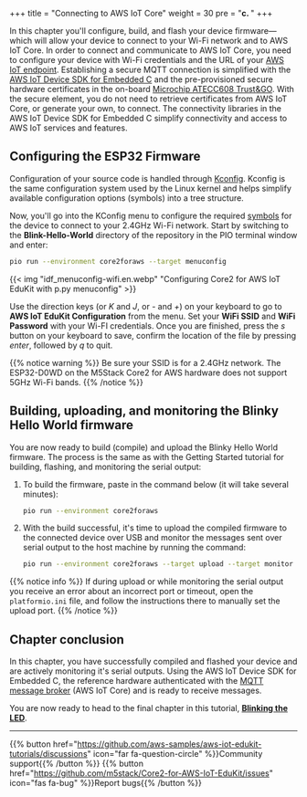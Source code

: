 +++
title = "Connecting to AWS IoT Core"
weight = 30
pre = "<b>c. </b>"
+++

In this chapter you'll configure, build, and flash your device firmware—which will allow your device to connect to your Wi-Fi network and to AWS IoT Core. In order to connect and communicate to AWS IoT Core, you need to configure your device with Wi-Fi credentials and the URL of your [AWS IoT endpoint](https://docs.aws.amazon.com/iot/latest/developerguide/connect-to-iot.html#iot-device-endpoint-intro). Establishing a secure MQTT connection is simplified with the [AWS IoT Device SDK for Embedded C](https://github.com/espressif/aws-iot-device-sdk-embedded-C/tree/61f25f34712b1513bf1cb94771620e9b2b001970) and the pre-provisioned secure hardware certificates in the on-board [Microchip ATECC608 Trust&GO](https://www.microchip.com/wwwproducts/en/ATECC608B-TNGTLS). With the secure element, you do not need to retrieve certificates from AWS IoT Core, or generate your own, to connect. The connectivity libraries in the AWS IoT Device SDK for Embedded C simplify connectivity and access to AWS IoT services and features.

## Configuring the ESP32 Firmware
Configuration of your source code is handled through [Kconfig](https://www.kernel.org/doc/html/latest/kbuild/kconfig-language.html). Kconfig is the same configuration system used by the Linux kernel and helps simplify available configuration options (symbols) into a tree structure. 

Now, you'll go into the KConfig menu to configure the required [symbols](https://www.kernel.org/doc/html/latest/kbuild/kconfig-language.html) for the device to connect to your 2.4GHz Wi-Fi network. Start by switching to the **Blink-Hello-World** directory of the repository in the PIO terminal window and enter:
```bash
pio run --environment core2foraws --target menuconfig
```

{{< img "idf_menuconfig-wifi.en.webp" "Configuring Core2 for AWS IoT EduKit with p.py menuconfig" >}}

Use the direction keys (or *K* and *J*, or *-* and *+*) on your keyboard to go to **AWS IoT EduKit Configuration** from the menu. Set your **WiFi SSID** and **WiFi Password** with your Wi-FI credentials. Once you are finished, press the *s* button on your keyboard to save, confirm the location of the file by pressing *enter*, followed by *q* to quit.

{{% notice warning %}}
Be sure your SSID is for a 2.4GHz network. The ESP32-D0WD on the M5Stack Core2 for AWS hardware does not support 5GHz Wi-Fi bands.
{{% /notice %}}

## Building, uploading, and monitoring the Blinky Hello World firmware
You are now ready to build (compile) and upload the Blinky Hello World firmware. The process is the same as with the Getting Started tutorial for building, flashing, and monitoring the serial output:
   
1) To build the firmware, paste in the command below (it will take several minutes):
    ```bash
    pio run --environment core2foraws
    ```
2) With the build successful, it's time to upload the compiled firmware to the connected device over USB and monitor the messages sent over serial output to the host machine by running the command:
    ```bash
    pio run --environment core2foraws --target upload --target monitor
    ```

{{% notice info %}}
If during upload or while monitoring the serial output you receive an error about an incorrect port or timeout, open the `platformio.ini` file, and follow the instructions there to manually set the upload port.
{{% /notice %}}

## Chapter conclusion
In this chapter, you have successfully compiled and flashed your device and are actively monitoring it's serial outputs. Using the AWS IoT Device SDK for Embedded C, the reference hardware authenticated with the [MQTT message broker](https://docs.aws.amazon.com/iot/latest/developerguide/protocols.html) (AWS IoT Core) and is ready to receive messages.

You are now ready to head to the final chapter in this tutorial, [**Blinking the LED**](/en/blinky-hello-world/blinking-the-leds.html).

---
{{% button href="https://github.com/aws-samples/aws-iot-edukit-tutorials/discussions" icon="far fa-question-circle" %}}Community support{{% /button %}} {{% button href="https://github.com/m5stack/Core2-for-AWS-IoT-EduKit/issues" icon="fas fa-bug" %}}Report bugs{{% /button %}}
